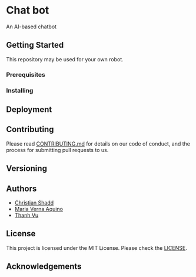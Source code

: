 # Chat bot
An AI-based chatbot

## Getting Started
This repository may be used for your own robot.

### Prerequisites


### Installing


## Deployment


## Contributing
Please read [CONTRIBUTING.md](CONTRIBUTING.md) for details on our code of conduct, and the process for submitting pull requests to us.


## Versioning


## Authors
* [Christian Shadd](https://github.com/cshadd)
* [Maria Verna Aquino](https://github.com/anrev09)
* [Thanh Vu](https://github.com/Vu-Thanh)


## License
This project is licensed under the MIT License. Please check the [LICENSE](LICENSE).


## Acknowledgements

